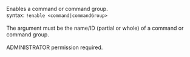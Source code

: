 Enables a command or command group.<br />
syntax: `!enable <command|commandGroup>`<br />
<br />
The argument must be the name/ID (partial or whole) of a command or command group.<br />
<br />
ADMINISTRATOR permission required.